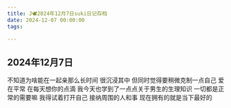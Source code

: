 ```yaml
---
title: J🕊️2024年12月7日suki日记存档
date: 2024-12-07 00:00:00
tags:

---
```


## 2024年12月7日

不知道为啥能在一起亲那么长时间
很沉浸其中
但同时觉得要稍微克制一点自己
爱在平常 在每天想你的点滴
我今天也学到了一点点关于男生的生理知识
一切都是正常的需要嘛
我得试着打开自己
接纳周围的人和事
现在拥有的就是当下最好的
